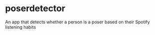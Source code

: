 # poserdetector
An app that detects whether a person is a poser based on their Spotify listening habits
